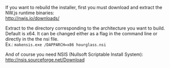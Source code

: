 If you want to rebuild the installer, first you must download and extract the NW.js runtime binaries:  
http://nwjs.io/downloads/  

Extract to the directory corresponding to the architecture you want to build.  
Default is x64. It can be changed either as a flag in the command line or directly in the the nsi file.  
Ex.: `makensis.exe /DAPPARCH=x86 hourglass.nsi`  

And of course you need NSIS (Nullsoft Scriptable Install System):  
http://nsis.sourceforge.net/Download
